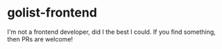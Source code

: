 # golist-frontend

I'm not a frontend developer, did I the best I could. If you find something, then PRs are welcome!